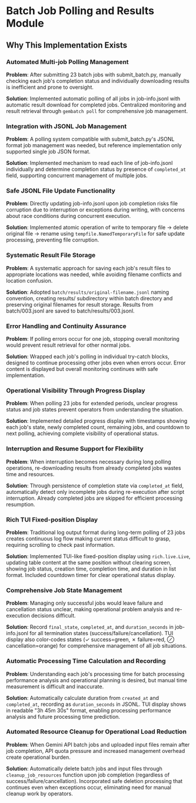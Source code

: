 # Batch Job Polling and Results Module

## Why This Implementation Exists

### Automated Multi-job Polling Management
**Problem**: After submitting 23 batch jobs with submit_batch.py, manually checking each job's completion status and individually downloading results is inefficient and prone to oversight.

**Solution**: Implemented automatic polling of all jobs in job-info.jsonl with automatic result download for completed jobs. Centralized monitoring and result retrieval through `gembatch poll` for comprehensive job management.

### Integration with JSONL Job Management
**Problem**: A polling system compatible with submit_batch.py's JSONL format job management was needed, but reference implementation only supported single job JSON format.

**Solution**: Implemented mechanism to read each line of job-info.jsonl individually and determine completion status by presence of `completed_at` field, supporting concurrent management of multiple jobs.

### Safe JSONL File Update Functionality
**Problem**: Directly updating job-info.jsonl upon job completion risks file corruption due to interruption or exceptions during writing, with concerns about race conditions during concurrent execution.

**Solution**: Implemented atomic operation of write to temporary file → delete original file → rename using `tempfile.NamedTemporaryFile` for safe update processing, preventing file corruption.

### Systematic Result File Storage
**Problem**: A systematic approach for saving each job's result files to appropriate locations was needed, while avoiding filename conflicts and location confusion.

**Solution**: Adopted `batch/results/original-filename.jsonl` naming convention, creating results/ subdirectory within batch directory and preserving original filenames for result storage. Results from batch/003.jsonl are saved to batch/results/003.jsonl.

### Error Handling and Continuity Assurance
**Problem**: If polling errors occur for one job, stopping overall monitoring would prevent result retrieval for other normal jobs.

**Solution**: Wrapped each job's polling in individual try-catch blocks, designed to continue processing other jobs even when errors occur. Error content is displayed but overall monitoring continues with safe implementation.

### Operational Visibility Through Progress Display
**Problem**: When polling 23 jobs for extended periods, unclear progress status and job states prevent operators from understanding the situation.

**Solution**: Implemented detailed progress display with timestamps showing each job's state, newly completed count, remaining jobs, and countdown to next polling, achieving complete visibility of operational status.

### Interruption and Resume Support for Flexibility
**Problem**: When interruption becomes necessary during long polling operations, re-downloading results from already completed jobs wastes time and resources.

**Solution**: Through persistence of completion state via `completed_at` field, automatically detect only incomplete jobs during re-execution after script interruption. Already completed jobs are skipped for efficient processing resumption.

### Rich TUI Fixed-position Display
**Problem**: Traditional log output format during long-term polling of 23 jobs creates continuous log flow making current status difficult to grasp, requiring scrolling to check past information.

**Solution**: Implemented TUI-like fixed-position display using `rich.live.Live`, updating table content at the same position without clearing screen, showing job status, creation time, completion time, and duration in list format. Included countdown timer for clear operational status display.

### Comprehensive Job State Management
**Problem**: Managing only successful jobs would leave failure and cancellation status unclear, making operational problem analysis and re-execution decisions difficult.

**Solution**: Record `final_state`, `completed_at`, and `duration_seconds` in job-info.jsonl for all termination states (success/failure/cancellation). TUI display also color-codes states (✓ success=green, ✗ failure=red, ⊘ cancellation=orange) for comprehensive management of all job situations.

### Automatic Processing Time Calculation and Recording
**Problem**: Understanding each job's processing time for batch processing performance analysis and operational planning is desired, but manual time measurement is difficult and inaccurate.

**Solution**: Automatically calculate duration from `created_at` and `completed_at`, recording as `duration_seconds` in JSONL. TUI display shows in readable "3h 45m 30s" format, enabling processing performance analysis and future processing time prediction.

### Automated Resource Cleanup for Operational Load Reduction
**Problem**: When Gemini API batch jobs and uploaded input files remain after job completion, API quota pressure and increased management overhead create operational burden.

**Solution**: Automatically delete batch jobs and input files through `cleanup_job_resources` function upon job completion (regardless of success/failure/cancellation). Incorporated safe deletion processing that continues even when exceptions occur, eliminating need for manual cleanup work by operators.